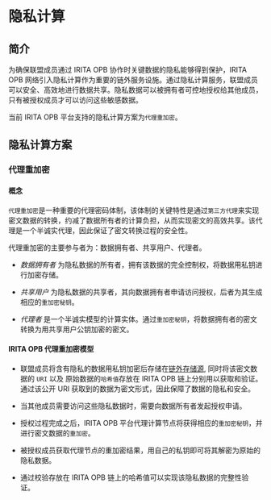 <!--
order: 2
-->

# 隐私计算

## 简介

为确保联盟成员通过 IRITA OPB 协作时关键数据的隐私能够得到保护，IRITA OPB 网络引入隐私计算作为重要的链外服务设施。通过隐私计算服务，联盟成员可以安全、高效地进行数据共享。隐私数据可以被拥有者可控地授权给其他成员，只有被授权成员才可以访问这些敏感数据。

当前 IRITA OPB 平台支持的隐私计算方案为`代理重加密`。

## 隐私计算方案

### 代理重加密

#### 概念

`代理重加密`是一种重要的代理密码体制，该体制的关键特性是通过`第三方代理`来实现密文数据的转换，约减了数据所有者的计算负担，从而实现密文的高效共享。该代理是一个半诚实代理，因此保证了密文转换过程的安全性。

代理重加密的主要参与者为：数据拥有者、共享用户、代理者。

- *数据拥有者* 为隐私数据的所有者，拥有该数据的完全控制权，将数据用私钥进行加密存储。

- *共享用户* 为隐私数据的共享者，其向数据拥有者申请访问授权，后者为其生成相应的`重加密秘钥`。

- *代理者* 是一个半诚实模型的计算实体。通过`重加密秘钥`，将数据拥有者的密文转换为用共享用户公钥加密的密文。

#### IRITA OPB 代理重加密模型

- 联盟成员将含有隐私的数据用私钥加密后存储在[链外存储源](storage.md), 同时将该密文数据的 `URI` 以及 原始数据的`哈希值`存放在 IRITA OPB 链上分别用以获取和验证。通过该公开 URI 获取到的数据为密文形式，因此保障了数据的隐私和安全。

- 当其他成员需要访问这些隐私数据时，需要向数据所有者发起授权申请。

- 授权过程完成之后，IRITA OPB 平台代理计算节点将获得相应的`重加密秘钥`，并进行密文数据的`重加密`。

- 被授权成员获取代理节点的重加密结果，用自己的私钥即可将其解密为原始的隐私数据。

- 通过校验存放在 IRITA OPB 链上的哈希值可以实现该隐私数据的完整性验证。

